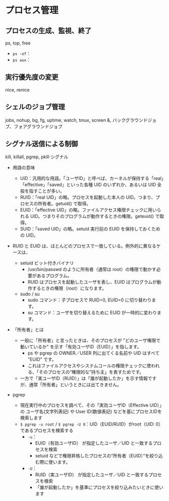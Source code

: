 # プロセス管理

## プロセスの生成、監視、終了
ps, top, free
- `ps -ef`：
- `ps aux`：



## 実行優先度の変更
nice, renice


## シェルのジョブ管理
jobs, nohup, bg, fg, uptime, watch, tmux, screen
&, バックグラウンドジョブ、フォアグラウンドジョブ


## シグナル送信による制御
kill, killall, pgrep, pkill
シグナル





- 用語の意味
    - UID：汎用的な用語。「ユーザID」と呼べば、カーネルが保持する「real」「effective」「saved」といった各種 UID のいずれか、あるいは UID 全般を指すことが多い。
    - RUID：「real UID」の略。プロセスを起動した本人の UID。つまり、プロセスの所有者。getuid() で取得。
    - EUID：「effective UID」の略。ファイルアクセス権限チェックに用いられる UID。つまりそのプログラムが動作するときの権限。geteuid() で取得。
    - SUID：「saved UID」の略。setuid 実行前の EUID を保持しておくための UID。
- RUID と EUID は、ほとんどのプロセスで一致している。例外的に異なるケースは、
    - setuid ビット付きバイナリ
	    - /usr/bin/passwd のように所有者（通常は root）の権限で動かす必要があるプログラム。
	    - RUID はプロセスを起動したユーザを表し、EUID はプログラムが動作するときの権限（root）になります。
	- sudo / su
	    - sudo コマンド：子プロセスで RUID=0, EUID=0 に切り替わります。
	    - su コマンド：ユーザを切り替えるために EUID が一時的に変わります。
- 「所有者」とは
    - 一般に「所有者」と言ったときは、そのプロセスが "どのユーザ権限で動いているか" を示す「有効ユーザID（EUID）」を指します。
	    - ps や pgrep の OWNER／USER 列に出てくる名前や UID はすべて "EUID" です。
	    - これはファイルアクセスやシステムコールの権限チェックに使われる、「そのプロセスの“権限的な”持ち主」を表すためです。
    - 一方で「実ユーザID（RUID）」は「誰が起動したか」を示す情報ですが、通常「所有者」というときには出てきません。

- pgrep
    - 現在実行中のプロセスを調べて、その「実効ユーザID（Effective UID）」の ユーザ名(文字列表記) や User ID(数値表記) などを基にプロセスIDを検索します
    - `$ pgrep -u root` / `$ pgrep -U 0`：UID（EUID/RUID）がroot（UID: 0）であるプロセスを検索する
        - `-u`：
            - EUID（有効ユーザID） が指定したユーザ／UID と一致するプロセスを検索
            - setuid などで権限昇格したプロセスの“所有者（EUID）”を絞り込む際に使います。
        - `-U`：
            - RUID（実ユーザID） が指定したユーザ／UID と一致するプロセスを検索
            - 「誰が起動したか」を基準にプロセスを絞り込みたいときに使います